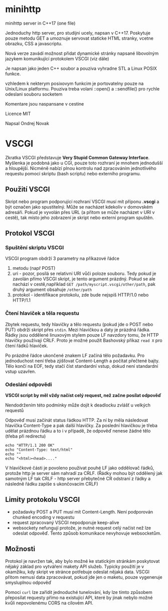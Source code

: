 # minihttp
minihttp server in C++17 (one file)

Jednoduchy http server, pro studijni ucely, napsan v C++17. Poskytuje pouze metodu GET a umoznuje servovat 
staticke HTML stranky, vcetne obrazku, CSS a javascriptu.

Nová verze zavádí možnost přidat dynamické stránky napsané libovolným jazykem komunikující protokolem VSCGI (viz dále)

Je napsan jako jeden C++ soubor a pouziva vyhradne STL a Linux POSIX funkce.

vzhledem k nekterym posixovym funkcim je portovatelny pouze na Unix/Linux platformu. Pouziva treba volani 
::open() a ::sendfile() pro rychle odeslani souboru socketem

Komentare jsou naspansane v cestine

Licence MIT

Napsal Ondrej Novak


# VSCGI

Zkratka VSCGI představuje **Very Stupid Common Gateway Interface**. Myšlenka je podobná jako u CGI, pouze toto rozhraní je mnohem jednodušší a hloupější. Nicméně nabízí plnou kontrolu nad zpracováním jednotlivého requestu pomocí skriptu (bash scriptu) nebo externího programu. 

## Použití VSCGI

Skript nebo program podporující rozhraní VSCGI musí mít příponu **.vscgi** a být označen jako spustitelný. Může se nacházet kdekoliv v domovském adresáři. Pokud je vyvolán přes URL (a přitom se může nacházet v URI v cestě), tak místo jeho zobrazení je skript nebo externí program spuštěn.

## Protokol VSCGI

### Spuštění skriptu VSCGI

VSCGI program obdrží 3 parametry na příkazové řádce
 
  1. metodu (např POST)
  2. uri - pozor, posílá se relativní URI vůči poloze souboru. Tedy pokud je zavolán přímo VSCGI skript, je tento argument prázdný. Pokud se ale nachází v cestě,například `GET /path/myscript.vscgi/other/path`, pak druhý argument obsahuje `/other/path`
  3. protokol - identifikace protokolu, zde bude nejspíš HTTP/1.0 nebo HTTP/1.1
  
### Čtení hlaviček a těla requestu
  
Zbytek requestu, tedy hlavičky a tělo requestu (pokud jde o POST nebo PUT) obdrží skript přes `stdin`. Mezi hlavičkou a daty je prázdná řádka. Řádky jsou oddělené linuxovým stylem pouze LF navzdory tomu, že HTTP hlavičky používají CRLF. Proto je možné použít Bashovský příkaz `read X` pro čtení řádků hlaviček. 

Po prázdné řádce ukončené znakem LF začíná tělo požadavku. Pro jednoduchost není třeba zjišťovat Content-Length a počítat přečtené bajty. Tělo končí na EOF, tedy stačí číst standardní vstup, dokud není standardní vstup uzavřen.

### Odeslání odpovědi

**VSCGI script by měl vždy načíst celý request, než začne posílat odpověď**

Nendodržením této podmínky může dojít k deadlocku zvlášť u velkých requestů

Odpověď musí začínát status řádkou HTTP. Za ní by měla následovat hlavička Content-Type a pak další hlavičky. Za poslední hlavičkou je třeba udělat prázdnou řádku a to i v případě, že odpověď nenese žádné tělo (třeba při redirectu)

```
echo "HTTP/1.1 200 OK"
echo "Content-Type: text/html"
echo ""
echo "<html><head>...."
```

V hlavičkové části je povoleno používat pouhé LF jako oddělovač řádků, protože http je server sám nahradí za CRLF. 
(Řádky mohou být oddělený jak samotným LF tak CRLF - http server přebytečné CR odstraní z řádky a následně řádku zapíše s ukončovacím CRLF)

## Limity protokolu VSCGI

 - požadavky POST a PUT musí mít Content-Length. Není podporován chunked encoding v requestu
 - request zpracovaný VSCGI nepodporuje keep-alive
 - websockety nefungují protože, je nutné request celý načíst než lze odeslat odpověď. Tento způsob komunikace nevyhovuje 
 websocketům.
 
## Možnosti

Protokol je navržen tak, aby bylo možné ke statickým stránkám poskytovat nějaký základ pro vytváření makety API služeb. Typicky použití je v okamžiku, kdy skript ve stránce potřebuje odeslat nějaká data. VSCGI přitom nemusí data zpracovávat, pokud jde jen o maketu, pouze vygeneruje smysluplnou odpověď

Pomoci `curl` lze zařídit jednoduché tunelování, kdy lze tímto způsobem přeposílat requesty přímo na existující API, které by jinak nebylo možné kvůli nepovolenému CORS na cílovém API. 
